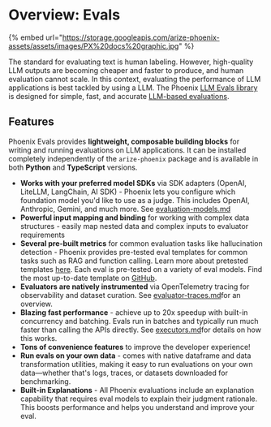 # Overview: Evals

{% embed url="https://storage.googleapis.com/arize-phoenix-assets/assets/images/PX%20docs%20graphic.jpg" %}

The standard for evaluating text is human labeling. However, high-quality LLM outputs are becoming cheaper and faster to produce, and human evaluation cannot scale. In this context, evaluating the performance of LLM applications is best tackled by using a LLM. The Phoenix [LLM Evals library](../how-to-evals/running-pre-tested-evals/) is designed for simple, fast, and accurate [LLM-based evaluations](https://arize.com/llm-evaluation/).

## Features

Phoenix Evals provides **lightweight, composable building blocks** for writing and running evaluations on LLM applications. It can be installed completely independently of the `arize-phoenix` package and is available in both **Python** and **TypeScript** versions.

* **Works with your preferred model SDKs** via SDK adapters (OpenAI, LiteLLM, LangChain, AI SDK) - Phoenix lets you configure which foundation model you'd like to use as a judge. This includes OpenAI, Anthropic, Gemini, and much more. See [evaluation-models.md](../how-to-evals/evaluation-models.md)
* **Powerful input mapping and binding** for working with complex data structures - easily map nested data and complex inputs to evaluator requirements
* **Several pre-built metrics** for common evaluation tasks like hallucination detection - Phoenix provides pre-tested eval templates for common tasks such as RAG and function calling. Learn more about pretested templates [here](../how-to-evals/running-pre-tested-evals/). Each eval is pre-tested on a variety of eval models. Find the most up-to-date template on [GitHub](https://github.com/Arize-ai/phoenix/tree/main/tutorials/evals).
* **Evaluators are natively instrumented** via OpenTelemetry tracing for observability and dataset curation. See [evaluator-traces.md](evaluator-traces.md "mention")for an overview.
* **Blazing fast performance** - achieve up to 20x speedup with built-in concurrency and batching. Evals run in batches and typically run much faster than calling the APIs directly. See [executors.md](executors.md "mention")for  details on how this works.
* **Tons of convenience features** to improve the developer experience!
* **Run evals on your own data** - comes with native dataframe and data transformation utilities, making it easy to run evaluations on your own data—whether that's logs, traces, or datasets downloaded for benchmarking.
* **Built-in Explanations** - All Phoenix evaluations include an explanation capability that requires eval models to explain their judgment rationale. This boosts performance and helps you understand and improve your eval.
